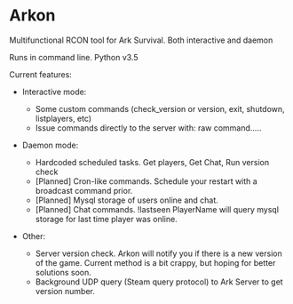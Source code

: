 # Arkon
Multifunctional RCON tool for Ark Survival. Both interactive and daemon

Runs in command line. Python v3.5

Current features:
- Interactive mode:
  * Some custom commands (check_version or version, exit, shutdown, listplayers, etc)
  * Issue commands directly to the server with: raw command.....
  
- Daemon mode:
  * Hardcoded scheduled tasks. Get players, Get Chat, Run version check
  * [Planned] Cron-like commands. Schedule your restart with a broadcast command prior.
  * [Planned] Mysql storage of users online and chat.
  * [Planned] Chat commands. !lastseen PlayerName will query mysql storage for last time player was online.
  
- Other:
  * Server version check. Arkon will notify you if there is a new version of the game. 
    Current method is a bit crappy, but hoping for better solutions soon.
  * Background UDP query (Steam query protocol) to Ark Server to get version number. 
  
